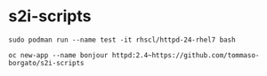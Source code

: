 # s2i-scripts

```
sudo podman run --name test -it rhscl/httpd-24-rhel7 bash
```

```
oc new-app --name bonjour httpd:2.4~https://github.com/tommaso-borgato/s2i-scripts
```